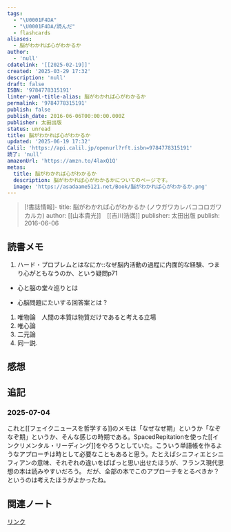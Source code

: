 ```yaml
---
tags:
  - "\U0001F4DA"
  - "\U0001F4DA/読んだ"
  - flashcards
aliases:
  - 脳がわかれば心がわかるか
author:
  - 'null'
cdatelink: '[[2025-02-19]]'
created: '2025-03-29 17:32'
description: 'null'
draft: false
ISBN: '9784778315191'
linter-yaml-title-alias: 脳がわかれば心がわかるか
permalink: '9784778315191'
publish: false
publish_date: 2016-06-06T00:00:00.000Z
publisher: 太田出版
status: unread
title: 脳がわかれば心がわかるか
updated: '2025-06-19 17:32'
Calil: 'https://api.calil.jp/openurl?rft.isbn=9784778315191'
読了: 'null'
amazonUrl: 'https://amzn.to/4laxQ1Q'
metas:
  title: 脳がわかれば心がわかるか
  description: 脳がわかれば心がわかるかについてのページです。
  image: 'https://asadaame5121.net/Book/脳がわかれば心がわかるか.png'
---
```

>[!書誌情報]-
>title: 脳がわかれば心がわかるか (ノウガワカレバココロガワカルカ)
>author: [[山本貴光]]　[[吉川浩満]]
>publisher: 太田出版
>publish: 2016-06-06




## 読書メモ
1. ハード・プロブレムとはなにか::なぜ脳内活動の過程に内面的な経験、つまり心がともなうのか、という疑問p71
<!--SR:!2025-04-19,3,150-->
- 心と脳の堂々巡りとは

- 心脳問題にたいする回答案とは
?
1. 唯物論　人間の本質は物質だけであると考える立場
2. 唯心論
3. 二元論
4. 同一説.
## 感想

## 追記
### 2025-07-04
これと[[フェイクニュースを哲学する]]のメモは「なぜなぜ期」というか「なぞなぞ期」というか、そんな感じの時期である。SpacedRepitationを使った[[インクリメンタル・リーディング]]をやろうとしていた。こういう単語帳を作るようなアプローチは時として必要なこともあると思う。たとえばシニフィエとシニフィアンの意味、それぞれの違いをぱぱっと思い出せたほうが、フランス現代思想の本は読みやすいだろう。
だが、全部の本でこのアプローチをとるべきか？というのは考えたほうがよかったね。
## 関連ノート
<!--SR:!2025-04-21,5,168-->

<a href="https://asadaame5121.net/9784778315191" class="u-url">リンク</a>
